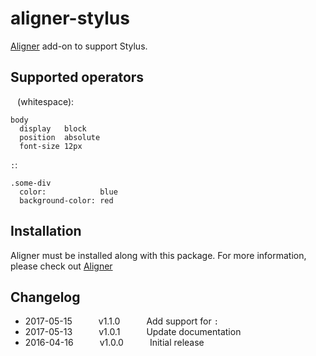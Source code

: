# aligner-stylus

[Aligner](https://github.com/adrianlee44/atom-aligner) add-on to support Stylus.

## Supported operators
` ` (whitespace):
```stylus
body
  display   block
  position  absolute
  font-size 12px
```
`:`:
```stylus
.some-div
  color:            blue
  background-color: red
```

## Installation
Aligner must be installed along with this package. For more information, please check out [Aligner](https://github.com/adrianlee44/atom-aligner)

## Changelog
- 2017-05-15   v1.1.0   Add support for `:`
- 2017-05-13   v1.0.1   Update documentation
- 2016-04-16   v1.0.0   Initial release
